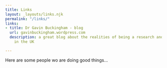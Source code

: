 ```yaml
---
title: Links
layout: _layouts/links.njk
permalink: "/links/"
links:
- title: Dr Gavin Buckingham - blog
  url: gavinbuckingham.wordpress.com
  description: a great blog about the realities of being a research and lectrurer
    in the UK

---
```

Here are some people wo are doing good things...